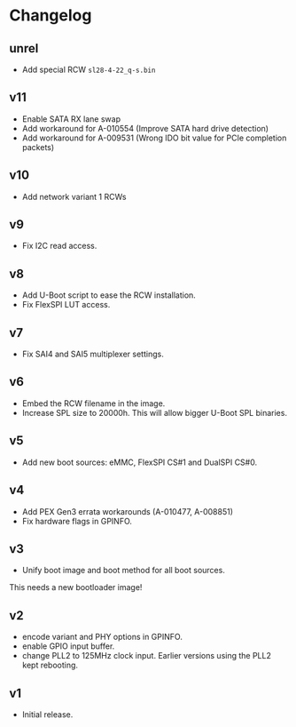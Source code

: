 # Changelog

## unrel
 - Add special RCW `sl28-4-22_q-s.bin`

## v11
 - Enable SATA RX lane swap
 - Add workaround for A-010554 (Improve SATA hard drive detection)
 - Add workaround for A-009531 (Wrong IDO bit value for PCIe completion
   packets)

## v10
 - Add network variant 1 RCWs

## v9
 - Fix I2C read access.

## v8
 - Add U-Boot script to ease the RCW installation.
 - Fix FlexSPI LUT access.

## v7
 - Fix SAI4 and SAI5 multiplexer settings.

## v6
 - Embed the RCW filename in the image.
 - Increase SPL size to 20000h. This will allow bigger U-Boot SPL binaries.

## v5
 - Add new boot sources: eMMC, FlexSPI CS#1 and DualSPI CS#0.

## v4
 - Add PEX Gen3 errata workarounds (A-010477, A-008851)
 - Fix hardware flags in GPINFO.

## v3
 - Unify boot image and boot method for all boot sources.

This needs a new bootloader image!

## v2
 - encode variant and PHY options in GPINFO.
 - enable GPIO input buffer.
 - change PLL2 to 125MHz clock input. Earlier versions using the PLL2 kept
   rebooting.

## v1
 - Initial release.
